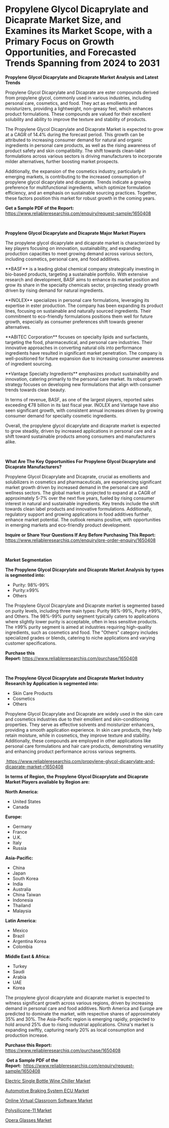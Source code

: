 <p><h1>Propylene Glycol Dicaprylate and Dicaprate Market Size, and Examines its Market Scope, with a Primary Focus on Growth Opportunities, and Forecasted Trends Spanning from 2024 to 2031</h1></p><p><strong>Propylene Glycol Dicaprylate and Dicaprate Market Analysis and Latest Trends</strong></p>
<p><p>Propylene Glycol Dicaprylate and Dicaprate are ester compounds derived from propylene glycol, commonly used in various industries, including personal care, cosmetics, and food. They act as emollients and moisturizers, providing a lightweight, non-greasy feel, which enhances product formulations. These compounds are valued for their excellent solubility and ability to improve the texture and stability of products.</p><p>The Propylene Glycol Dicaprylate and Dicaprate Market is expected to grow at a CAGR of 14.4% during the forecast period. This growth can be attributed to increasing consumer demand for natural and organic ingredients in personal care products, as well as the rising awareness of product safety and skin compatibility. The shift towards clean-label formulations across various sectors is driving manufacturers to incorporate milder alternatives, further boosting market prospects.</p><p>Additionally, the expansion of the cosmetics industry, particularly in emerging markets, is contributing to the increased consumption of propylene glycol dicaprylate and dicaprate. Trends indicate a growing preference for multifunctional ingredients, which optimize formulation efficiency, and an emphasis on sustainable sourcing practices. Together, these factors position this market for robust growth in the coming years.</p></p>
<p><strong>Get a Sample PDF of the Report:&nbsp;</strong> <a href="https://www.reliableresearchiq.com/enquiry/request-sample/1650408?utm_campaign=103&utm_medium=2&utm_source=Github&utm_content=ia&utm_term=26092024&utm_id=propylene-glycol-dicaprylate-and-dicaprate">https://www.reliableresearchiq.com/enquiry/request-sample/1650408</a></p>
<p>&nbsp;</p>
<p><strong>Propylene Glycol Dicaprylate and Dicaprate Major Market Players</strong></p>
<p><p>The propylene glycol dicaprylate and dicaprate market is characterized by key players focusing on innovation, sustainability, and expanding production capacities to meet growing demand across various sectors, including cosmetics, personal care, and food additives.</p><p>**BASF** is a leading global chemical company strategically investing in bio-based products, targeting a sustainable portfolio. With extensive research and development, BASF aims to enhance its market position and grow its share in the specialty chemicals sector, projecting steady growth driven by rising demand for natural ingredients.</p><p>**INOLEX** specializes in personal care formulations, leveraging its expertise in ester production. The company has been expanding its product lines, focusing on sustainable and naturally sourced ingredients. Their commitment to eco-friendly formulations positions them well for future growth, especially as consumer preferences shift towards greener alternatives.</p><p>**ABITEC Corporation** focuses on specialty lipids and surfactants, targeting the food, pharmaceutical, and personal care industries. Their innovative approaches in converting natural oils into performance ingredients have resulted in significant market penetration. The company is well-positioned for future expansion due to increasing consumer awareness of ingredient sourcing.</p><p>**Vantage Specialty Ingredients** emphasizes product sustainability and innovation, catering primarily to the personal care market. Its robust growth strategy focuses on developing new formulations that align with consumer trends towards clean beauty.</p><p>In terms of revenue, BASF, as one of the largest players, reported sales exceeding €78 billion in its last fiscal year. INOLEX and Vantage have also seen significant growth, with consistent annual increases driven by growing consumer demand for specialty cosmetic ingredients.</p><p>Overall, the propylene glycol dicaprylate and dicaprate market is expected to grow steadily, driven by increased applications in personal care and a shift toward sustainable products among consumers and manufacturers alike.</p></p>
<p>&nbsp;</p>
<p><strong>What Are The Key Opportunities For Propylene Glycol Dicaprylate and Dicaprate Manufacturers?</strong></p>
<p><p>Propylene Glycol Dicaprylate and Dicaprate, crucial as emollients and solubilizers in cosmetics and pharmaceuticals, are experiencing significant market growth driven by increased demand in the personal care and wellness sectors. The global market is projected to expand at a CAGR of approximately 5-7% over the next five years, fueled by rising consumer interest in natural and sustainable ingredients. Key trends include the shift towards clean label products and innovative formulations. Additionally, regulatory support and growing applications in food additives further enhance market potential. The outlook remains positive, with opportunities in emerging markets and eco-friendly product development.</p></p>
<p><strong>Inquire or Share Your Questions If Any Before Purchasing This Report:</strong> <a href="https://www.reliableresearchiq.com/enquiry/pre-order-enquiry/1650408?utm_campaign=103&utm_medium=2&utm_source=Github&utm_content=ia&utm_term=26092024&utm_id=propylene-glycol-dicaprylate-and-dicaprate">https://www.reliableresearchiq.com/enquiry/pre-order-enquiry/1650408</a></p>
<p>&nbsp;</p>
<p><strong>Market Segmentation</strong></p>
<p><strong>The Propylene Glycol Dicaprylate and Dicaprate Market Analysis by types is segmented into:</strong></p>
<p><ul><li>Purity: 98%-99%</li><li>Purity:≥99%</li><li>Others</li></ul></p>
<p><p>The Propylene Glycol Dicaprylate and Dicaprate market is segmented based on purity levels, including three main types: Purity 98%-99%, Purity ≥99%, and Others. The 98%-99% purity segment typically caters to applications where slightly lower purity is acceptable, often in less sensitive products. The ≥99% purity segment is aimed at industries requiring high-quality ingredients, such as cosmetics and food. The "Others" category includes specialized grades or blends, catering to niche applications and varying customer specifications.</p></p>
<p><strong>Purchase this Report:&nbsp;</strong><a href="https://www.reliableresearchiq.com/purchase/1650408?utm_campaign=103&utm_medium=2&utm_source=Github&utm_content=ia&utm_term=26092024&utm_id=propylene-glycol-dicaprylate-and-dicaprate">https://www.reliableresearchiq.com/purchase/1650408</a></p>
<p>&nbsp;</p>
<p><strong>The Propylene Glycol Dicaprylate and Dicaprate Market Industry Research by Application is segmented into:</strong></p>
<p><ul><li>Skin Care Products</li><li>Cosmetics</li><li>Others</li></ul></p>
<p><p>Propylene Glycol Dicaprylate and Dicaprate are widely used in the skin care and cosmetics industries due to their emollient and skin-conditioning properties. They serve as effective solvents and moisturizer enhancers, providing a smooth application experience. In skin care products, they help retain moisture, while in cosmetics, they improve texture and stability. Additionally, these compounds are employed in other applications like personal care formulations and hair care products, demonstrating versatility and enhancing product performance across various segments.</p></p>
<p><a href="https://www.reliableresearchiq.com/propylene-glycol-dicaprylate-and-dicaprate-market-r1650408?utm_campaign=103&utm_medium=2&utm_source=Github&utm_content=ia&utm_term=26092024&utm_id=propylene-glycol-dicaprylate-and-dicaprate">&nbsp;https://www.reliableresearchiq.com/propylene-glycol-dicaprylate-and-dicaprate-market-r1650408</a></p>
<p><strong>In terms of Region, the Propylene Glycol Dicaprylate and Dicaprate Market Players available by Region are:</strong></p>
<p>
    <p> <strong> North America: </strong>
        <ul>
            <li>United States</li>
            <li>Canada</li>
        </ul>
        </p> 
    <p> <strong> Europe: </strong>
        <ul>
            <li>Germany</li>
            <li>France</li>
            <li>U.K.</li>
            <li>Italy</li>
            <li>Russia</li>
        </ul>
        </p> 
    <p> <strong> Asia-Pacific: </strong>
        <ul>
            <li>China</li>
            <li>Japan</li>
            <li>South Korea</li>
            <li>India</li>
            <li>Australia</li>
            <li>China Taiwan</li>
            <li>Indonesia</li>
            <li>Thailand</li>
            <li>Malaysia</li>
        </ul>
        </p> 
    <p> <strong> Latin America: </strong>
        <ul>
            <li>Mexico</li>
            <li>Brazil</li>
            <li>Argentina Korea</li>
            <li>Colombia</li>
        </ul>
        </p> 
    <p> <strong> Middle East & Africa: </strong>
        <ul>
            <li>Turkey</li>
            <li>Saudi</li>
            <li>Arabia</li>
            <li>UAE</li>
            <li>Korea</li>
        </ul>
    </p>
    </p>
<p><p>The propylene glycol dicaprylate and dicaprate market is expected to witness significant growth across various regions, driven by increasing demand in personal care and food additives. North America and Europe are predicted to dominate the market, with respective shares of approximately 35% and 30%. The Asia-Pacific region is emerging rapidly, projected to hold around 25% due to rising industrial applications. China's market is expanding swiftly, capturing nearly 20% as local consumption and production increase.</p></p>
<p><strong>Purchase this Report: </strong><a href="https://www.reliableresearchiq.com/purchase/1650408?utm_campaign=103&utm_medium=2&utm_source=Github&utm_content=ia&utm_term=26092024&utm_id=propylene-glycol-dicaprylate-and-dicaprate">https://www.reliableresearchiq.com/purchase/1650408</a></p>
<p>&nbsp;<strong>Get a Sample PDF of the Report:&nbsp;&nbsp;</strong><a href="https://www.reliableresearchiq.com/enquiry/request-sample/1650408?utm_campaign=103&utm_medium=2&utm_source=Github&utm_content=ia&utm_term=26092024&utm_id=propylene-glycol-dicaprylate-and-dicaprate">https://www.reliableresearchiq.com/enquiry/request-sample/1650408</a></p>
<p><strong></strong></p>
<p><p><a href="https://issuu.com/reportprime-2/docs/electric-single-bottle-wine-chiller_dc7bf0b398b22e?utm_campaign=103&utm_medium=2&utm_source=Github&utm_content=ia&utm_term=26092024&utm_id=propylene-glycol-dicaprylate-and-dicaprate">Electric Single Bottle Wine Chiller Market</a></p><p><a href="https://www.linkedin.com/pulse/automotive-braking-system-ecu-market-overview-global-trends-rrwfe?trackingId=k%2BZi1Q%2BWQbqUasIbM9gyJA%3D%3D&utm_campaign=103&utm_medium=2&utm_source=Github&utm_content=ia&utm_term=26092024&utm_id=propylene-glycol-dicaprylate-and-dicaprate">Automotive Braking System ECU Market</a></p><p><a href="https://www.linkedin.com/pulse/comprehensive-analysis-global-online-virtual-classroom-l1wdc?trackingId=4yKfRPogTHK7poYXYPpc5Q%3D%3D&utm_campaign=103&utm_medium=2&utm_source=Github&utm_content=ia&utm_term=26092024&utm_id=propylene-glycol-dicaprylate-and-dicaprate">Online Virtual Classroom Software Market</a></p><p><a href="https://github.com/jeffreybishop26/Market-Research-Report-List-1/blob/main/polysilicone-11-market.md?utm_campaign=103&utm_medium=2&utm_source=Github&utm_content=ia&utm_term=26092024&utm_id=propylene-glycol-dicaprylate-and-dicaprate">Polysilicone-11 Market</a></p><p><a href="https://issuu.com/reportprime-2/docs/opera-glasses-market-size-2030.pptx_8eabfc18421ef4?utm_campaign=103&utm_medium=2&utm_source=Github&utm_content=ia&utm_term=26092024&utm_id=propylene-glycol-dicaprylate-and-dicaprate">Opera Glasses Market</a></p></p>